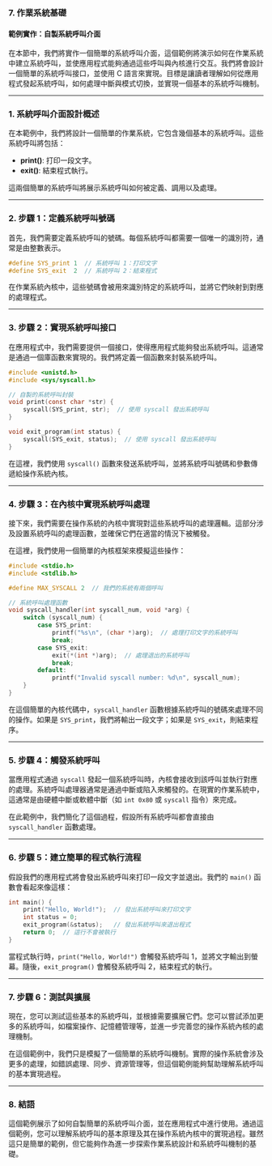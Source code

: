 ### 7. **作業系統基礎**
#### 範例實作：自製系統呼叫介面

在本節中，我們將實作一個簡單的系統呼叫介面，這個範例將演示如何在作業系統中建立系統呼叫，並使應用程式能夠通過這些呼叫與內核進行交互。我們將會設計一個簡單的系統呼叫接口，並使用 C 語言來實現。目標是讓讀者理解如何從應用程式發起系統呼叫，如何處理中斷與模式切換，並實現一個基本的系統呼叫機制。

---

### 1. **系統呼叫介面設計概述**

在本範例中，我們將設計一個簡單的作業系統，它包含幾個基本的系統呼叫。這些系統呼叫將包括：

- **print()**: 打印一段文字。
- **exit()**: 結束程式執行。

這兩個簡單的系統呼叫將展示系統呼叫如何被定義、調用以及處理。

---

### 2. **步驟 1：定義系統呼叫號碼**

首先，我們需要定義系統呼叫的號碼。每個系統呼叫都需要一個唯一的識別符，通常是由整數表示。

```c
#define SYS_print 1  // 系統呼叫 1：打印文字
#define SYS_exit  2  // 系統呼叫 2：結束程式
```

在作業系統內核中，這些號碼會被用來識別特定的系統呼叫，並將它們映射到對應的處理程式。

---

### 3. **步驟 2：實現系統呼叫接口**

在應用程式中，我們需要提供一個接口，使得應用程式能夠發出系統呼叫。這通常是通過一個庫函數來實現的。我們將定義一個函數來封裝系統呼叫。

```c
#include <unistd.h>
#include <sys/syscall.h>

// 自製的系統呼叫封裝
void print(const char *str) {
    syscall(SYS_print, str);  // 使用 syscall 發出系統呼叫
}

void exit_program(int status) {
    syscall(SYS_exit, status);  // 使用 syscall 發出系統呼叫
}
```

在這裡，我們使用 `syscall()` 函數來發送系統呼叫，並將系統呼叫號碼和參數傳遞給操作系統內核。

---

### 4. **步驟 3：在內核中實現系統呼叫處理**

接下來，我們需要在操作系統的內核中實現對這些系統呼叫的處理邏輯。這部分涉及設置系統呼叫的處理函數，並確保它們在適當的情況下被觸發。

在這裡，我們使用一個簡單的內核框架來模擬這些操作：

```c
#include <stdio.h>
#include <stdlib.h>

#define MAX_SYSCALL 2  // 我們的系統有兩個呼叫

// 系統呼叫處理函數
void syscall_handler(int syscall_num, void *arg) {
    switch (syscall_num) {
        case SYS_print:
            printf("%s\n", (char *)arg);  // 處理打印文字的系統呼叫
            break;
        case SYS_exit:
            exit(*(int *)arg);  // 處理退出的系統呼叫
            break;
        default:
            printf("Invalid syscall number: %d\n", syscall_num);
    }
}
```

在這個簡單的內核代碼中，`syscall_handler` 函數根據系統呼叫的號碼來處理不同的操作。如果是 `SYS_print`，我們將輸出一段文字；如果是 `SYS_exit`，則結束程序。

---

### 5. **步驟 4：觸發系統呼叫**

當應用程式通過 `syscall` 發起一個系統呼叫時，內核會接收到該呼叫並執行對應的處理。系統呼叫處理器通常是通過中斷或陷入來觸發的。在現實的作業系統中，這通常是由硬體中斷或軟體中斷（如 `int 0x80` 或 `syscall` 指令）來完成。

在此範例中，我們簡化了這個過程，假設所有系統呼叫都會直接由 `syscall_handler` 函數處理。

---

### 6. **步驟 5：建立簡單的程式執行流程**

假設我們的應用程式將會發出系統呼叫來打印一段文字並退出。我們的 `main()` 函數會看起來像這樣：

```c
int main() {
    print("Hello, World!");  // 發出系統呼叫來打印文字
    int status = 0;
    exit_program(&status);   // 發出系統呼叫來退出程式
    return 0;  // 這行不會被執行
}
```

當程式執行時，`print("Hello, World!")` 會觸發系統呼叫 1，並將文字輸出到螢幕。隨後，`exit_program()` 會觸發系統呼叫 2，結束程式的執行。

---

### 7. **步驟 6：測試與擴展**

現在，您可以測試這些基本的系統呼叫，並根據需要擴展它們。您可以嘗試添加更多的系統呼叫，如檔案操作、記憶體管理等，並進一步完善您的操作系統內核的處理機制。

在這個範例中，我們只是模擬了一個簡單的系統呼叫機制。實際的操作系統會涉及更多的處理，如錯誤處理、同步、資源管理等，但這個範例能夠幫助理解系統呼叫的基本實現過程。

---

### 8. **結語**

這個範例展示了如何自製簡單的系統呼叫介面，並在應用程式中進行使用。通過這個範例，您可以理解系統呼叫的基本原理及其在操作系統內核中的實現過程。雖然這只是簡單的範例，但它能夠作為進一步探索作業系統設計和系統呼叫機制的基礎。